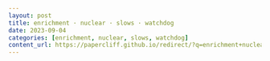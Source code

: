 ```yaml
---
layout: post
title: enrichment · nuclear · slows · watchdog
date: 2023-09-04
categories: [enrichment, nuclear, slows, watchdog]
content_url: https://papercliff.github.io/redirect/?q=enrichment+nuclear+slows+watchdog&tbs=cdr:1,cd_min:9/3/2023,cd_max:9/5/2023
---
```

